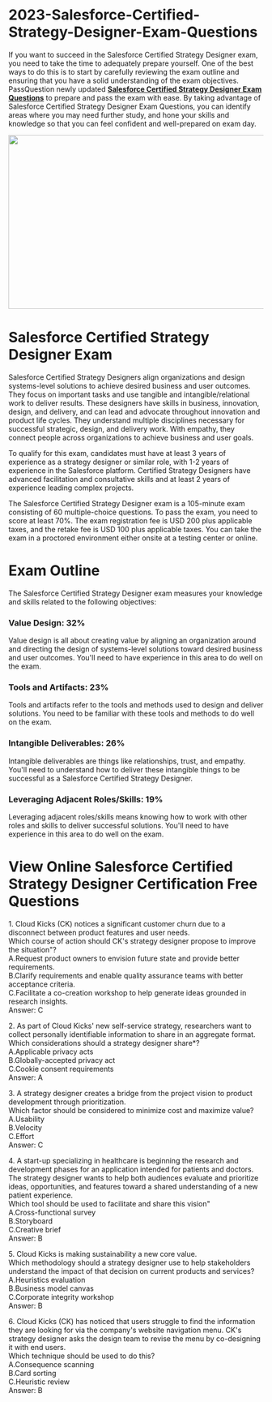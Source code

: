 # 2023-Salesforce-Certified-Strategy-Designer-Exam-Questions
<p>If you want to succeed in the Salesforce Certified Strategy Designer exam, you need to take the time to adequately prepare yourself. One of the best ways to do this is to start by carefully reviewing the exam outline and ensuring that you have a solid understanding of the exam objectives. PassQuestion newly updated <strong><a href="https://www.passquestion.com/strategy-designer.html">Salesforce Certified Strategy Designer Exam Questions</a></strong> to prepare and pass the exam with ease. By taking advantage of Salesforce Certified Strategy Designer Exam Questions, you can identify areas where you may need further study, and hone your skills and knowledge so that you can feel confident and well-prepared on exam day.&nbsp;</p>

<p><img alt="" src="https://www.passquestion.com/uploads/pqcom/images/20230731/5e8a2d42eb571abbf2ee570a7ca7d941.png" style="height:343px; width:618px" /></p>

<h1>Salesforce Certified Strategy Designer Exam</h1>

<p>Salesforce Certified Strategy Designers align organizations and design systems-level solutions to achieve desired business and user outcomes. They focus on important tasks and use tangible and intangible/relational work to deliver results. These designers have skills in business, innovation, design, and delivery, and can lead and advocate throughout innovation and product life cycles. They understand multiple disciplines necessary for successful strategic, design, and delivery work. With empathy, they connect people across organizations to achieve business and user goals.</p>

<p>To qualify for this exam, candidates must have at least 3 years of experience as a strategy designer or similar role, with 1-2 years of experience in the Salesforce platform. Certified Strategy Designers have advanced facilitation and consultative skills and at least 2 years of experience leading complex projects.</p>

<p>The Salesforce Certified Strategy Designer exam is a 105-minute exam consisting of 60 multiple-choice questions. To pass the exam, you need to score at least 70%. The exam registration fee is USD 200 plus applicable taxes, and the retake fee is USD 100 plus applicable taxes. You can take the exam in a proctored environment either onsite at a testing center or online.</p>

<h1>Exam Outline</h1>

<p>The Salesforce Certified Strategy Designer exam measures your knowledge and skills related to the following objectives:</p>

<h3>Value Design: 32%</h3>

<p>Value design is all about creating value by aligning an organization around and directing the design of systems-level solutions toward desired business and user outcomes. You&#39;ll need to have experience in this area to do well on the exam.</p>

<h3>Tools and Artifacts: 23%</h3>

<p>Tools and artifacts refer to the tools and methods used to design and deliver solutions. You need to be familiar with these tools and methods to do well on the exam.</p>

<h3>Intangible Deliverables: 26%</h3>

<p>Intangible deliverables are things like relationships, trust, and empathy. You&#39;ll need to understand how to deliver these intangible things to be successful as a Salesforce Certified Strategy Designer.</p>

<h3>Leveraging Adjacent Roles/Skills: 19%</h3>

<p>Leveraging adjacent roles/skills means knowing how to work with other roles and skills to deliver successful solutions. You&#39;ll need to have experience in this area to do well on the exam.</p>

<h1>View Online Salesforce Certified Strategy Designer Certification Free Questions</h1>

<p>1. Cloud Kicks (CK) notices a significant customer churn due to a disconnect between product features and user needs.<br />
Which course of action should CK&#39;s strategy designer propose to improve the situation&quot;?<br />
A.Request product owners to envision future state and provide better requirements.<br />
B.Clarify requirements and enable quality assurance teams with better acceptance criteria.<br />
C.Facilitate a co-creation workshop to help generate ideas grounded in research insights.<br />
Answer: C</p>

<p>2. As part of Cloud Kicks&#39; new self-service strategy, researchers want to collect personally identifiable information to share in an aggregate format.<br />
Which considerations should a strategy designer share*?<br />
A.Applicable privacy acts<br />
B.Globally-accepted privacy act<br />
C.Cookie consent requirements<br />
Answer: A</p>

<p>3. A strategy designer creates a bridge from the project vision to product development through prioritization.<br />
Which factor should be considered to minimize cost and maximize value?<br />
A.Usability<br />
B.Velocity<br />
C.Effort<br />
Answer: C</p>

<p>4. A start-up specializing in healthcare is beginning the research and development phases for an application intended for patients and doctors. The strategy designer wants to help both audiences evaluate and prioritize ideas, opportunities, and features toward a shared understanding of a new patient experience.<br />
Which tool should be used to facilitate and share this vision&quot;<br />
A.Cross-functional survey<br />
B.Storyboard<br />
C.Creative brief<br />
Answer: B</p>

<p>5. Cloud Kicks is making sustainability a new core value.<br />
Which methodology should a strategy designer use to help stakeholders understand the impact of that decision on current products and services?<br />
A.Heuristics evaluation<br />
B.Business model canvas<br />
C.Corporate integrity workshop<br />
Answer: B</p>

<p>6. Cloud Kicks (CK) has noticed that users struggle to find the information they are looking for via the company&#39;s website navigation menu. CK&#39;s strategy designer asks the design team to revise the menu by co-designing it with end users.<br />
Which technique should be used to do this?<br />
A.Consequence scanning<br />
B.Card sorting<br />
C.Heuristic review<br />
Answer: B</p>
